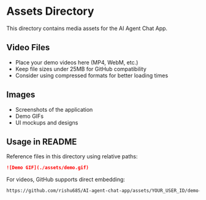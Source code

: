 # Assets Directory

This directory contains media assets for the AI Agent Chat App.

## Video Files

- Place your demo videos here (MP4, WebM, etc.)
- Keep file sizes under 25MB for GitHub compatibility
- Consider using compressed formats for better loading times

## Images

- Screenshots of the application
- Demo GIFs
- UI mockups and designs

## Usage in README

Reference files in this directory using relative paths:
```markdown
![Demo GIF](./assets/demo.gif)
```

For videos, GitHub supports direct embedding:
```markdown
https://github.com/rishu685/AI-agent-chat-app/assets/YOUR_USER_ID/demo-video.mp4
```